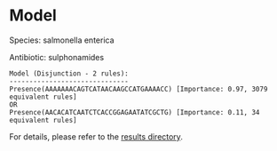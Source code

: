 
# Model

Species: salmonella enterica

Antibiotic: sulphonamides

```
Model (Disjunction - 2 rules):
------------------------------
Presence(AAAAAAACAGTCATAACAAGCCATGAAAACC) [Importance: 0.97, 3079 equivalent rules]
OR
Presence(AACACATCAATCTCACCGGAGAATATCGCTG) [Importance: 0.11, 34 equivalent rules]

```

For details, please refer to the [results directory](../../../../../results/scm_b/salmonella%20enterica/sulphonamides/repeat_9/).

